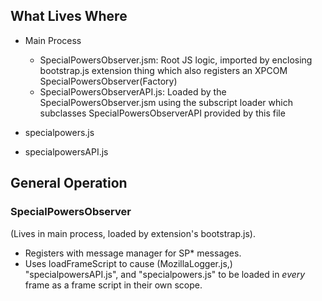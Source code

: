 ## What Lives Where ##

* Main Process
  * SpecialPowersObserver.jsm: Root JS logic, imported by enclosing bootstrap.js
    extension thing which also registers an XPCOM SpecialPowersObserver(Factory)  
  * SpecialPowersObserverAPI.js: Loaded by the SpecialPowersObserver.jsm using
    the subscript loader which subclasses SpecialPowersObserverAPI provided by
    this file

* specialpowers.js
* specialpowersAPI.js

## General Operation ##

### SpecialPowersObserver ###
(Lives in main process, loaded by extension's bootstrap.js).

* Registers with message manager for SP* messages.
* Uses loadFrameScript to cause (MozillaLogger.js,) "specialpowersAPI.js", and
  "specialpowers.js" to be loaded in *every* frame as a frame script in their
  own scope.
